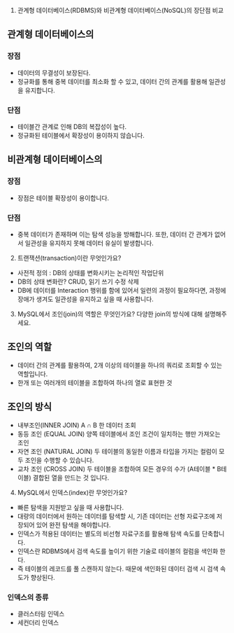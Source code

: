 1. 관계형 데이터베이스(RDBMS)와 비관계형 데이터베이스(NoSQL)의 장단점 비교

## 관계형 데이터베이스의

### 장점

- 데이터의 무결성이 보장된다.
- 정규화를 통해 중복 데이터를 최소화 할 수 있고, 데이터 간의 관계를 활용해 일관성을 유지합니다.

### 단점

- 테이블간 관계로 인해 DB의 복잡성이 높다.
- 정규화된 테이블에서 확장성이 용이하지 않습니다.

## 비관계형 데이터베이스의

### 장점

- 장점은 테이블 확장성이 용이합니다.

### 단점

- 중복 데이터가 존재하며 이는 탐색 성능을 방해합니다. 또한, 데이터 간 관계가 없어서 일관성을 유지하지 못해 데이터 유실이 발생합니다.

2. 트랜잭션(transaction)이란 무엇인가요?

- 사전적 정의 : DB의 상태를 변화시키는 논리적인 작업단위
- DB의 상태 변화란? CRUD, 읽기 쓰기 수정 삭제
- DB에 데이터를 Interaction 행위를 함에 있어서 일련의 과정이 필요하다면, 과정에 장애가 생겨도 일관성을 유지하고 싶을 때 사용합니다.

3. MySQL에서 조인(join)의 역할은 무엇인가요? 다양한 join의 방식에 대해 설명해주세요.

## 조인의 역할

- 데이터 간의 관계를 활용하여, 2개 이상의 테이블을 하나의 쿼리로 조회할 수 있는 역할입니다.
- 한개 또는 여러개의 테이블을 조합하여 하나의 열로 표현한 것

## 조인의 방식

- 내부조인(INNER JOIN) A ∩ B 한 데이터 조회
- 동등 조인 (EQUAL JOIN) 양쪽 테이블에서 조인 조건이 일치하는 행만 가져오는 조인
- 자연 조인 (NATURAL JOIN) 두 테이블의 동일한 이름과 타입을 가지는 컬럼이 모두 조인을 수행할 수 있습니다.
- 교차 조인 (CROSS JOIN) 두 테이블을 조합하여 모든 경우의 수가 (A테이블 * B테이블) 결합된 열을 만드는 것 입니다.

4. MySQL에서 인덱스(index)란 무엇인가요?
- 빠른 탐색을 지원받고 싶을 때 사용합니다.
- 대량의 데이터에서 원하는 데이터를 탐색할 시, 기존 데이터는 선형 자료구조에 저장되어 있어 완전 탐색을 해야합니다.
- 인덱스가 적용된 데이터는 별도의 비선형 자료구조를 활용해 탐색 속도를 단축합니다.
- 인덱스란 RDBMS에서 검색 속도를 높이기 위한 기술로 테이블의 컬럼을 색인화 한다.
- 즉 테이블의 레코드를 풀 스캔하지 않는다. 때문에 색인화된 데이터 검색 시 검색 속도가 향상된다.

### 인덱스의 종류

- 클러스터링 인덱스
- 세컨더리 인덱스
 
